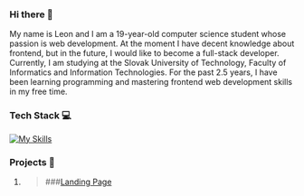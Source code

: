### Hi there 👋
My name is Leon and I am a 19-year-old computer science student whose passion is web development. At the moment I have decent knowledge about frontend, but in the future, I would like to become a full-stack developer. Currently, I am studying at the Slovak University of Technology, Faculty of Informatics and Information Technologies. For the past 2.5 years, I have been learning programming and mastering frontend web development skills in my free time.
### Tech Stack 💻
[![My Skills](https://skillicons.dev/icons?i=html,css,bootstrap,sass,js,react,mui,firebase,figma&perline=10)](https://skillicons.dev)
### Projects 📂
1. > ###[Landing Page](https://github.com/radoleon/projects/tree/c28a0f053c2c922c28de45cd1c4d453e9217d286/project%201%20-%20landing%20page)
